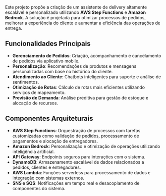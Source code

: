 Este projeto propõe a criação de um assistente de delivery altamente escalável e personalizado utilizando **AWS Step Functions** e **Amazon Bedrock**. A solução é projetada para otimizar processos de pedidos, melhorar a experiência do cliente e aumentar a eficiência das operações de entrega.

Funcionalidades Principais
--------------------------

-   **Gerenciamento de Pedidos**: Criação, acompanhamento e cancelamento de pedidos via aplicativo mobile.
-   **Personalização**: Recomendações de produtos e mensagens personalizadas com base no histórico do cliente.
-   **Atendimento ao Cliente**: Chatbots inteligentes para suporte e análise de sentimentos.
-   **Otimização de Rotas**: Cálculo de rotas mais eficientes utilizando serviços de mapeamento.
-   **Previsão de Demanda**: Análise preditiva para gestão de estoque e alocação de recursos.

Componentes Arquiteturais
-------------------------

-   **AWS Step Functions**: Orquestração de processos com tarefas customizadas como validação de pedidos, processamento de pagamentos e alocação de entregadores.
-   **Amazon Bedrock**: Personalização e otimização de operações utilizando inteligência artificial.
-   **API Gateway**: Endpoints seguros para interações com o sistema.
-   **DynamoDB**: Armazenamento escalável de dados relacionados a pedidos, clientes e entregadores.
-   **AWS Lambda**: Funções serverless para processamento de dados e integração com sistemas externos.
-   **SNS e SQS**: Notificações em tempo real e desacoplamento de componentes do sistema.
